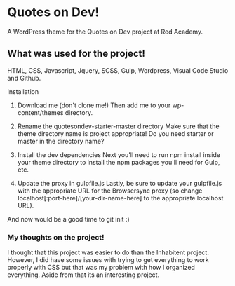 <h1>Quotes on Dev!</h1>
A WordPress theme for the Quotes on Dev project at Red Academy.

<h2>What was used for the project!</h2>
HTML, CSS, Javascript, Jquery, SCSS, Gulp, Wordpress, Visual Code Studio and Github.

Installation

1. Download me (don't clone me!)
   Then add me to your wp-content/themes directory.

2. Rename the quotesondev-starter-master directory
   Make sure that the theme directory name is project appropriate! Do you need starter or master in the directory name?

3. Install the dev dependencies
   Next you'll need to run npm install inside your theme directory to install the npm packages you'll need for Gulp, etc.

4. Update the proxy in gulpfile.js
   Lastly, be sure to update your gulpfile.js with the appropriate URL for the Browsersync proxy (so change localhost[:port-here]/[your-dir-name-here] to the appropriate localhost URL).

And now would be a good time to git init :)

<h3> My thoughts on the project!</h3>
I thought that this project was easier to do than the Inhabitent project. However, I did have some issues with trying to get everything to work properly with CSS but that was my problem with how I organized everything.  Aside from that its an interesting project.
